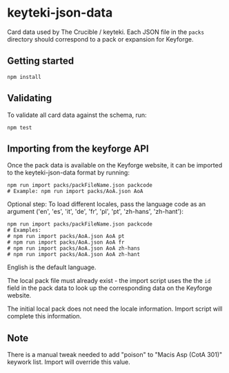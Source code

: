 # keyteki-json-data

Card data used by The Crucible / keyteki. Each JSON file in the `packs` directory should correspond to a pack or expansion for Keyforge.

## Getting started

```
npm install
```

## Validating

To validate all card data against the schema, run:

```
npm test
```

## Importing from the keyforge API

Once the pack data is available on the Keyforge website, it can be imported to the keyteki-json-data format by running:
```
npm run import packs/packFileName.json packcode
# Example: npm run import packs/AoA.json AoA
```

Optional step: To load different locales, pass the language code as an argument ('en', 'es', 'it', 'de', 'fr', 'pl', 'pt', 'zh-hans', 'zh-hant'):
```
npm run import packs/packFileName.json packcode
# Examples:
# npm run import packs/AoA.json AoA pt
# npm run import packs/AoA.json AoA fr
# npm run import packs/AoA.json AoA zh-hans
# npm run import packs/AoA.json AoA zh-hant
```

English is the default language.

The local pack file must already exist - the import script uses the the `id` field in the pack data to look up the corresponding data on the Keyforge website.

The initial local pack does not need the locale information. Import script will complete this information.

## Note

There is a manual tweak needed to add "poison" to "Macis Asp (CotA 301)" keywork list. Import will override this value.